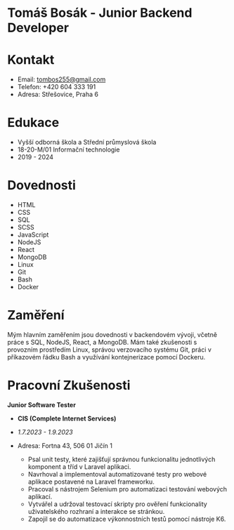 # Tomáš Bosák - Junior Backend Developer

# **Kontakt**
- Email: tombos255@gmail.com
- Telefon: +420 604 333 191
- Adresa: Střešovice, Praha 6


# **Edukace**
- Vyšší odborná škola a Střední průmyslová škola
- 18-20-M/01 Informační technologie
- 2019 - 2024


# **Dovednosti**
- HTML
- CSS
- SQL
- SCSS
- JavaScript
- NodeJS
- React
- MongoDB
- Linux
- Git
- Bash
- Docker

# **Zaměření**

Mým hlavním zaměřením jsou dovednosti v backendovém vývoji, včetně práce s SQL, NodeJS, React, a MongoDB. Mám také zkušenosti s provozním prostředím Linux, správou verzovacího systému Git, práci v příkazovém řádku Bash a využívání kontejnerizace pomocí Dockeru.

# **Pracovní Zkušenosti**

**Junior Software Tester**
- **CIS (Complete Internet Services)**
- *1.7.2023 - 1.9.2023*
- Adresa: Fortna 43, 506 01 Jičín 1

    - Psal unit testy, které zajišťují správnou funkcionalitu jednotlivých komponent a tříd v Laravel aplikaci.
    - Navrhoval a implementoval automatizované testy pro webové aplikace postavené na Laravel frameworku.
    - Pracoval s nástrojem Selenium pro automatizaci testování webových aplikací.
    - Vytvářel a udržoval testovací skripty pro ověření funkcionality uživatelského rozhraní a interakce se stránkou.
    - Zapojil se do automatizace výkonnostních testů pomocí nástroje K6.
